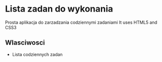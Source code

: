 # Lista zadan do wykonania
Prosta aplikacja do zarzadzania codziennymi zadaniami
It uses HTML5 and CSS3

## Wlasciwosci
* Lista codziennych zadan
